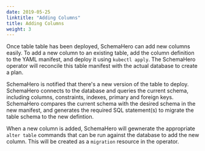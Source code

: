 ```yaml
---
date: 2019-05-25
linktitle: "Adding Columns"
title: Adding Columns
weight: 3
---
```


Once table table has been deployed, SchemaHero can add new columns easily. To add a new column to an existing table, add the column definition to the YAML manifest, and deploy it using `kubectl apply`. The SchemaHero operator will reconcile this table manifest with the actual database to create a plan.

SchemaHero is notified that there's a new version of the table to deploy. SchemaHero connects to the database and queries the current schema, including columns, constraints, indexes, primary and foreign keys. SchemaHero compares the current schema with the desired schema in the new manifest, and generates the required SQL statement(s) to migrate the table schema to the new defintion.

When a new column is added, SchemaHero will gewnerate the appropriate `alter table` commands that can be run against the database to add the new column. This will be created as a `migration` resource in the operator.
